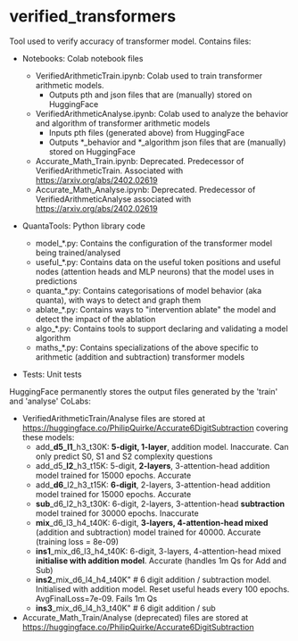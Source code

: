 # verified_transformers
Tool used to verify accuracy of transformer model. Contains files:

- Notebooks: Colab notebook files
  - VerifiedArithmeticTrain.ipynb: Colab used to train transformer arithmetic models. 
    - Outputs pth and json files that are (manually) stored on HuggingFace
  - VerifiedArithmeticAnalyse.ipynb: Colab used to analyze the behavior and algorithm of transformer arithmetic models
    - Inputs pth files (generated above) from HuggingFace
    - Outputs *_behavior and *_algorithm json files that are (manually) stored on HuggingFace 
  - Accurate_Math_Train.ipynb: Deprecated. Predecessor of VerifiedArithmeticTrain. Associated with https://arxiv.org/abs/2402.02619 
  - Accurate_Math_Analyse.ipynb: Deprecated. Predecessor of VerifiedArithmeticAnalyse associated with https://arxiv.org/abs/2402.02619

- QuantaTools: Python library code
  - model_*.py: Contains the configuration of the transformer model being trained/analysed
  - useful_*.py: Contains data on the useful token positions and useful nodes (attention heads and MLP neurons) that the model uses in predictions
  - quanta_*.py: Contains categorisations of model behavior (aka quanta), with ways to detect and graph them 
  - ablate_*.py: Contains ways to "intervention ablate" the model and detect the impact of the ablation
  - algo_*.py: Contains tools to support declaring and validating a model algorithm
  - maths_*.py: Contains specializations of the above specific to arithmetic (addition and subtraction) transformer models
          
- Tests: Unit tests 
          
HuggingFace permanently stores the output files generated by the 'train' and 'analyse' CoLabs:
  - VerifiedArithmeticTrain/Analyse files are stored at https://huggingface.co/PhilipQuirke/Accurate6DigitSubtraction covering these models:
    - add_**d5_l1**_h3_t30K: **5-digit, 1-layer**, addition model. Inaccurate. Can only predict S0, S1 and S2 complexity questions
    - add_d5_**l2**_h3_t15K: 5-digit, **2-layers**, 3-attention-head addition model trained for 15000 epochs. Accurate 
    - add_**d6**_l2_h3_t15K: **6-digit**, 2-layers, 3-attention-head addition model trained for 15000 epochs. Accurate
    - **sub**_d6_l2_h3_t30K: 6-digit, 2-layers, 3-attention-head **subtraction** model trained for 30000 epochs. Inaccurate
    - **mix**_d6_l3_h4_t40K: 6-digit, **3-layers, 4-attention-head mixed** (addition and subtraction) model trained for 40000. Accurate (training loss = 8e-09)
    - **ins1**_mix_d6_l3_h4_t40K: 6-digit, 3-layers, 4-attention-head mixed **initialise with addition model**. Accurate (handles 1m Qs for Add and Sub)
    - **ins2**_mix_d6_l4_h4_t40K"  # 6 digit addition / subtraction model. Initialised with addition model. Reset useful heads every 100 epochs. AvgFinalLoss=7e-09. Fails 1m Qs
    - **ins3**_mix_d6_l4_h3_t40K"  # 6 digit addition / sub 
  - Accurate_Math_Train/Analyse (deprecated) files are stored at https://huggingface.co/PhilipQuirke/Accurate6DigitSubtraction
